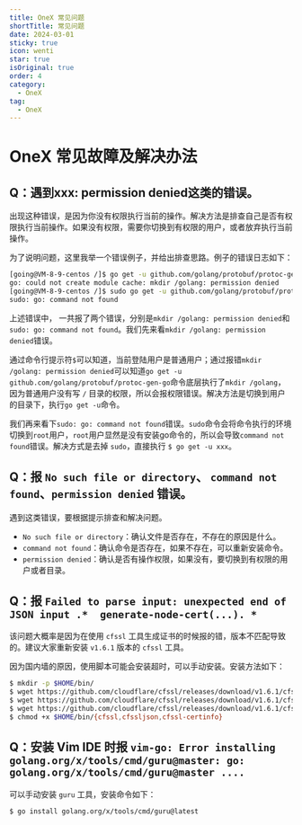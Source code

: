 ```yaml
---
title: OneX 常见问题
shortTitle: 常见问题
date: 2024-03-01
sticky: true
icon: wenti
star: true
isOriginal: true
order: 4
category:
  - OneX
tag:
  - OneX
---
```


# OneX 常见故障及解决办法

## Q：遇到xxx: permission denied这类的错误。

出现这种错误，是因为你没有权限执行当前的操作。解决方法是排查自己是否有权限执行当前操作。如果没有权限，需要你切换到有权限的用户，或者放弃执行当前操作。

为了说明问题，这里我举一个错误例子，并给出排查思路。例子的错误日志如下：

```bash
[going@VM-8-9-centos /]$ go get -u github.com/golang/protobuf/protoc-gen-go
go: could not create module cache: mkdir /golang: permission denied
[going@VM-8-9-centos /]$ sudo go get -u github.com/golang/protobuf/protoc-gen-go
sudo: go: command not found
```

上述错误中， 一共报了两个错误，分别是`mkdir /golang: permission denied`和`sudo: go: command not found`。我们先来看`mkdir /golang: permission denied`错误。

通过命令行提示符`$`可以知道，当前登陆用户是普通用户；通过报错`mkdir /golang: permission denied`可以知道`go get -u github.com/golang/protobuf/protoc-gen-go`命令底层执行了`mkdir /golang`，因为普通用户没有写 `/` 目录的权限，所以会报权限错误。解决方法是切换到用户的目录下，执行`go get -u`命令。

我们再来看下`sudo: go: command not found`错误。`sudo`命令会将命令执行的环境切换到`root`用户，`root`用户显然是没有安装go命令的，所以会导致`command not found`错误。解决方式是去掉 `sudo`，直接执行 `$ go get -u xxx`。

## Q：报 `No such file or directory`、 `command not found`、`permission denied` 错误。

遇到这类错误，要根据提示排查和解决问题。
- `No such file or directory`：确认文件是否存在，不存在的原因是什么。
- `command not found`：确认命令是否存在，如果不存在，可以重新安装命令。
- `permission denied`：确认是否有操作权限，如果没有，要切换到有权限的用户或者目录。

## Q：报 `Failed to parse input: unexpected end of JSON input .*  generate-node-cert(...). *`

该问题大概率是因为在使用 `cfssl` 工具生成证书的时候报的错，版本不匹配导致的。建议大家重新安装 `v1.6.1` 版本的 `cfssl` 工具。

因为国内墙的原因，使用脚本可能会安装超时，可以手动安装。安装方法如下：

```bash
$ mkdir -p $HOME/bin/
$ wget https://github.com/cloudflare/cfssl/releases/download/v1.6.1/cfssl_1.6.1_linux_amd64 -O $HOME/bin/cfssl
$ wget https://github.com/cloudflare/cfssl/releases/download/v1.6.1/cfssljson_1.6.1_linux_amd64 -O $HOME/bin/cfssljson
$ wget https://github.com/cloudflare/cfssl/releases/download/v1.6.1/cfssl-certinfo_1.6.1_linux_amd64 -O $HOME/bin/cfssl-certinfo
$ chmod +x $HOME/bin/{cfssl,cfssljson,cfssl-certinfo}
```

## Q：安装 Vim IDE 时报 `vim-go: Error installing golang.org/x/tools/cmd/guru@master: go: golang.org/x/tools/cmd/guru@master ....`

可以手动安装 `guru` 工具，安装命令如下：

```bash
$ go install golang.org/x/tools/cmd/guru@latest
```
